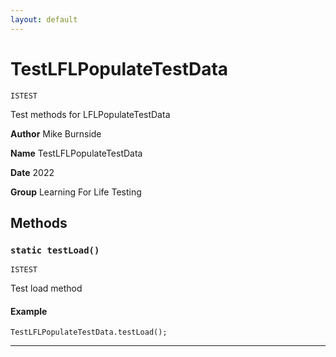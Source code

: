 ```yaml
---
layout: default
---
```


# TestLFLPopulateTestData

`ISTEST`

Test methods for LFLPopulateTestData

**Author** Mike Burnside

**Name** TestLFLPopulateTestData

**Date** 2022

**Group** Learning For Life Testing

## Methods

### `static testLoad()`

`ISTEST`

Test load method

#### Example

```apex
TestLFLPopulateTestData.testLoad();
```

---
